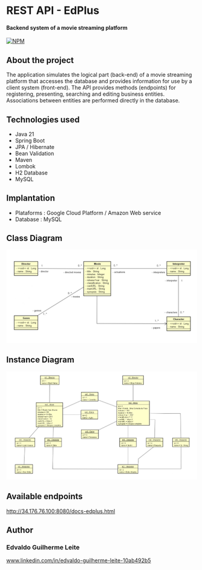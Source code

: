 # REST API - EdPlus

#### Backend system of a movie streaming platform

[![NPM]( https://img.shields.io/badge/LICENCE-APACHE_LICENSE_2.0-blue)](https://github.com/okavango81/case-study-uml/blob/master/LICENSE) 

## About the project
The application simulates the logical part (back-end) of a movie streaming platform that accesses the database and provides information for use by a client system (front-end). The API provides methods (endpoints) for registering, presenting, searching and editing business entities. Associations between entities are performed directly in the database.

## Technologies used
- Java 21
- Spring Boot
- JPA / Hibernate
- Bean Validation
- Maven
- Lombok
- H2 Database
- MySQL

## Implantation
- Plataforms : Google Cloud Platform / Amazon Web service
- Database : MySQL

##
## Class Diagram
![Class Diagram](https://github.com/okavango81/assets/blob/main/edPlusClassDiagram.jpg?raw=true)

## Instance Diagram
![Instance Diagram](https://github.com/okavango81/assets/blob/main/edPlusInstanceDiagram.jpg?raw=true)

##
## Available endpoints
http://34.176.76.100:8080/docs-edplus.html

##
## Author
### Edvaldo Guilherme Leite
www.linkedin.com/in/edvaldo-guilherme-leite-10ab492b5

